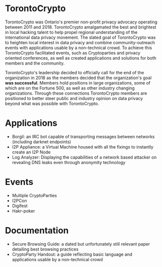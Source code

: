 TorontoCrypto
=====

TorontoCrypto was Ontario's premier non-profit privacy advocacy
operating between 2011 and 2018. TorontoCrypto amalgamated the best
and brightest in local hacking talent to help propel regional understanding
of the international data privacy movement. The slated goal of TorontoCrypto
was to heighten local interest in data privacy and combine
community-outreach events with applications usable by
a non-technical crowd. To achieve this TorontoCrypto facilitated events,
such as Cryptoparties and privacy oriented conferences,
as well as created applications and solutions for both members
and the community.

TorontoCrypto's leadership decided to officially call for the end
of the organization in 2018 as the members decided that the organization's
goal **was successful**. Members hold positions in large organizations, some of
which are on the Fortune 500, as well as other industry changing organizations. Through
these connections TorontoCrypto members are positioned to better steer public and
industry opinion on data privacy beyond what was possible with TorontoCrypto.

Applications
=====
* Borgil: an IRC bot capable of transporting messages between networks (including darknet endpoints)
* I2P Appliance: a Virtual Machine housed with all the fixings to instantly create an I2P Node
* Log Analyzer: Displaying the capabilities of a network based attacker on revealing DNS leaks even through anonymity technology

Events
=====
* Multiple CryptoParties
* I2PCon
* Digifest
* Hakr-poker

Documentation
=====
* Secure Browsing Guide: a dated but unfortunately still relevant paper detailing best browsing practices
* CryptoParty Handout: a guide reflecting basic language and applications usable by a non-technical crowd
